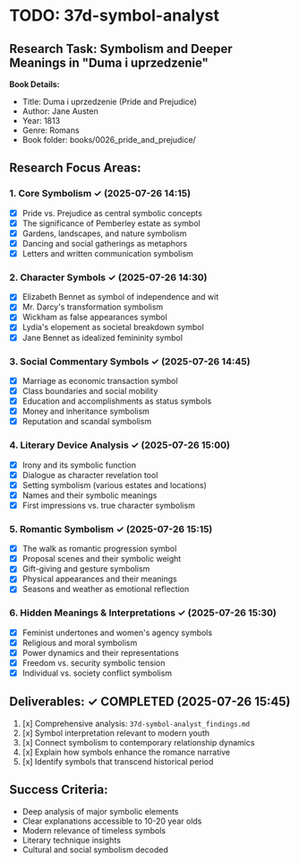 # TODO: 37d-symbol-analyst

## Research Task: Symbolism and Deeper Meanings in "Duma i uprzedzenie"

**Book Details:**
- Title: Duma i uprzedzenie (Pride and Prejudice)
- Author: Jane Austen
- Year: 1813
- Genre: Romans
- Book folder: books/0026_pride_and_prejudice/

## Research Focus Areas:

### 1. Core Symbolism ✓ (2025-07-26 14:15)
- [x] Pride vs. Prejudice as central symbolic concepts
- [x] The significance of Pemberley estate as symbol
- [x] Gardens, landscapes, and nature symbolism
- [x] Dancing and social gatherings as metaphors
- [x] Letters and written communication symbolism

### 2. Character Symbols ✓ (2025-07-26 14:30)
- [x] Elizabeth Bennet as symbol of independence and wit
- [x] Mr. Darcy's transformation symbolism
- [x] Wickham as false appearances symbol
- [x] Lydia's elopement as societal breakdown symbol
- [x] Jane Bennet as idealized femininity symbol

### 3. Social Commentary Symbols ✓ (2025-07-26 14:45)
- [x] Marriage as economic transaction symbol
- [x] Class boundaries and social mobility
- [x] Education and accomplishments as status symbols
- [x] Money and inheritance symbolism
- [x] Reputation and scandal symbolism

### 4. Literary Device Analysis ✓ (2025-07-26 15:00)
- [x] Irony and its symbolic function
- [x] Dialogue as character revelation tool
- [x] Setting symbolism (various estates and locations)
- [x] Names and their symbolic meanings
- [x] First impressions vs. true character symbolism

### 5. Romantic Symbolism ✓ (2025-07-26 15:15)
- [x] The walk as romantic progression symbol
- [x] Proposal scenes and their symbolic weight
- [x] Gift-giving and gesture symbolism
- [x] Physical appearances and their meanings
- [x] Seasons and weather as emotional reflection

### 6. Hidden Meanings & Interpretations ✓ (2025-07-26 15:30)
- [x] Feminist undertones and women's agency symbols
- [x] Religious and moral symbolism
- [x] Power dynamics and their representations
- [x] Freedom vs. security symbolic tension
- [x] Individual vs. society conflict symbolism

## Deliverables: ✓ COMPLETED (2025-07-26 15:45)
1. [x] Comprehensive analysis: `37d-symbol-analyst_findings.md`
2. [x] Symbol interpretation relevant to modern youth
3. [x] Connect symbolism to contemporary relationship dynamics
4. [x] Explain how symbols enhance the romance narrative
5. [x] Identify symbols that transcend historical period

## Success Criteria:
- Deep analysis of major symbolic elements
- Clear explanations accessible to 10-20 year olds
- Modern relevance of timeless symbols
- Literary technique insights
- Cultural and social symbolism decoded